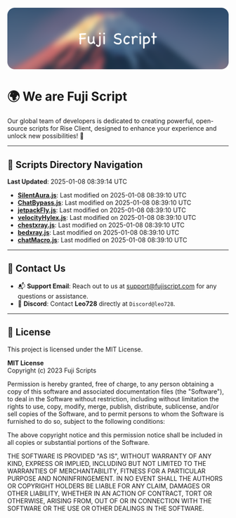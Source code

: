 ![Banner](.github/b.webp)

# 🌍 **We are Fuji Script**

Our global team of developers is dedicated to creating powerful, open-source scripts for Rise Client, designed to enhance your experience and unlock new possibilities! 🌟

---
<!-- SCRIPTS_NAVIGATION_START -->
## 📂 **Scripts Directory Navigation**

**Last Updated**: 2025-01-08 08:39:14 UTC

- **[SilentAura.js](scripts/SilentAura.js)**: Last modified on 2025-01-08 08:39:10 UTC
- **[ChatBypass.js](scripts/ChatBypass.js)**: Last modified on 2025-01-08 08:39:10 UTC
- **[jetpackFly.js](scripts/jetpackFly.js)**: Last modified on 2025-01-08 08:39:10 UTC
- **[velocityHylex.js](scripts/velocityHylex.js)**: Last modified on 2025-01-08 08:39:10 UTC
- **[chestxray.js](scripts/chestxray.js)**: Last modified on 2025-01-08 08:39:10 UTC
- **[bedxray.js](scripts/bedxray.js)**: Last modified on 2025-01-08 08:39:10 UTC
- **[chatMacro.js](scripts/chatMacro.js)**: Last modified on 2025-01-08 08:39:10 UTC

<!-- SCRIPTS_NAVIGATION_END -->

---

## 💬 **Contact Us**  
- 📬 **Support Email**: Reach out to us at [support@fujiscript.com](mailto:support@fujiscript.com) for any questions or assistance.  
- 💬 **Discord**: Contact **Leo728** directly at `Discord@leo728`.

---

## 📜 **License**

This project is licensed under the MIT License.  

**MIT License**  
Copyright (c) 2023 Fuji Scripts  

Permission is hereby granted, free of charge, to any person obtaining a copy of this software and associated documentation files (the "Software"), to deal in the Software without restriction, including without limitation the rights to use, copy, modify, merge, publish, distribute, sublicense, and/or sell copies of the Software, and to permit persons to whom the Software is furnished to do so, subject to the following conditions:  

The above copyright notice and this permission notice shall be included in all copies or substantial portions of the Software.  

THE SOFTWARE IS PROVIDED "AS IS", WITHOUT WARRANTY OF ANY KIND, EXPRESS OR IMPLIED, INCLUDING BUT NOT LIMITED TO THE WARRANTIES OF MERCHANTABILITY, FITNESS FOR A PARTICULAR PURPOSE AND NONINFRINGEMENT. IN NO EVENT SHALL THE AUTHORS OR COPYRIGHT HOLDERS BE LIABLE FOR ANY CLAIM, DAMAGES OR OTHER LIABILITY, WHETHER IN AN ACTION OF CONTRACT, TORT OR OTHERWISE, ARISING FROM, OUT OF OR IN CONNECTION WITH THE SOFTWARE OR THE USE OR OTHER DEALINGS IN THE SOFTWARE.  
